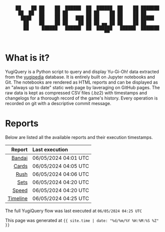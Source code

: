 <div align='center'>
    <pre>
    <br>
    ██    ██ ██    ██  ██████  ██  ██████  ██    ██ ███████ ██████  ██    ██ 
     ██  ██  ██    ██ ██       ██ ██    ██ ██    ██ ██      ██   ██  ██  ██  
      ████   ██    ██ ██   ███ ██ ██    ██ ██    ██ █████   ██████    ████   
       ██    ██    ██ ██    ██ ██ ██ ▄▄ ██ ██    ██ ██      ██   ██    ██    
       ██     ██████   ██████  ██  ██████   ██████  ███████ ██   ██    ██    
                                      ▀▀                                     
    </pre>
</div>

# What is it?

YugiQuery is a Python script to query and display Yu-Gi-Oh! data extracted from the [yugipedia](http://yugipedia.com) database. It is entirely built on Jupyter notebooks and Git. The notebooks are rendered as HTML reports and can be displayed as an "always up to date" static web page by laveraging on GitHub pages. The raw data is kept as compressed CSV files (.bz2) with timestamps and changelogs for a thorough record of the game's history. Every operation is recorded on git with a descriptive commit message. 

# Reports

Below are listed all the available reports and their execution timestamps. 

|                    Report | Last execution       |
| -------------------------:|:-------------------- |
| [Bandai](Bandai.html) | 06/05/2024 04:01 UTC |
| [Cards](Cards.html) | 06/05/2024 04:05 UTC |
| [Rush](Rush.html) | 06/05/2024 04:06 UTC |
| [Sets](Sets.html) | 06/05/2024 04:20 UTC |
| [Speed](Speed.html) | 06/05/2024 04:20 UTC |
| [Timeline](Timeline.html) | 06/05/2024 04:25 UTC |


The full YugiQuery flow was last executed at `06/05/2024 04:25 UTC`

This page was generated at `{{ site.time | date: "%d/%m/%Y %H:%M:%S %Z" }}`

